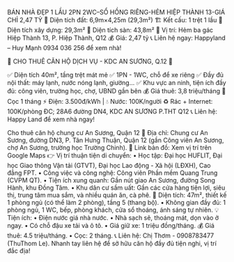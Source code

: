 BÁN NHÀ ĐẸP 1 LẦU 2PN 2WC–SỔ HỒNG RIÊNG-HẺM HIỆP THÀNH 13-GIÁ CHỈ 2,47 TỶ
🏡 Diện tích đất: 6,9m×4,25m (29,3m²)
🏗 Kết cấu: 1 trệt 1 lầu
📏 Diện tích xây dựng: 29,3m²
📏 Diện tích sàn: 43,8m²
🚪 Vị trí: Hẻm ba gác Hiệp Thành 13, P. Hiệp Thành, Q12
💰 Giá: 2,47 tỷ
📞 Liên hệ ngay: Happyland – Huy Mạnh 0934 036 256 để xem nhà!


🌿 CHO THUÊ CĂN HỘ DỊCH VỤ - KDC AN SƯƠNG, Q.12 🌿

✅ Diện tích 40m², tầng trệt mát mẻ
✅ 1PN - 1WC, chỗ để xe riêng
✅ Đầy đủ nội thất: máy lạnh, nước nóng lạnh, giường...
✅ Khu vực an ninh, tiện ích đầy đủ: công viên, trường học, chợ, UBND gần bên
💰 Giá thuê: 3,8 triệu/tháng
📌 Cọc 1 tháng
⚡ Điện: 3.500đ/kWh | 💧 Nước: 100K/người
♻️ Rác + Internet: 100K/phòng
ĐC; 28A6 đường DN4, KDC AN SƯƠNG P.THT Q12
📞 Liên hệ: Happy Land để xem nhà ngay!




Cho thuê căn hộ chung cư An Sương, Quận 12
📍 Địa chỉ: Chung cư An Sương, đường DN3, P. Tân Hưng Thuận, Quận 12 (gần Công viên An Sương, chợ An Sương, trường học Trường Chinh).
📍 Link bản đồ: Xem vị trí trên Google Maps
👉 Vị trí thuận tiện di chuyển:
 • Học tập: Đại học HUFLIT, Đại học Giao thông Vận tải (GTVT), Đại học Lao động - Xã hội (LĐXH), Cao đẳng FPT.
 • Công việc và công nghệ: Công viên Phần mềm Quang Trung (CVPM QT).
 • Tiện ích xung quanh: Gần nút giao An Sương, đường Song Hành, khu Đồng Tâm.
 • Khu dân cư sầm uất: Gần các cửa hàng tiện lợi, siêu thị, trung tâm mua sắm, và nhiều quán ăn, cà phê.
🏡 Diện tích: 47m², thiết kế 1 phòng ngủ (có thể làm 2 phòng), tầng 5 (thang bộ).
 • Không gian đầy đủ: 1 phòng ngủ, 1 WC, bếp, phòng khách, cửa sổ thoáng, ánh sáng tự nhiên.
💡 Tiện ích:
 • Điện nước giá nhà nước.
 • Nhà sạch sẽ, thoáng mát, dọn vào ở ngay.
 • Có chỗ đậu xe tải và ô tô.
 • Giá giữ xe: 1 triệu đồng/tháng.
💰 Giá thuê: 4.5 triệu/tháng.
 • Cọc: 2 tháng.
📞 Liên hệ: Chị Thơm - 0908783477 (ThuThom Le).
Nhanh tay liên hệ để sở hữu căn hộ đầy đủ tiện nghi, vị trí đắc địa!
